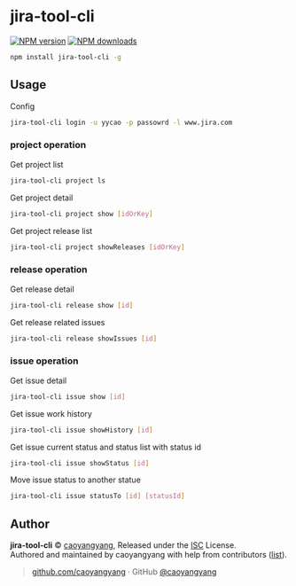 # jira-tool-cli

[![NPM version](https://badgen.net/npm/v/jira-tool-cli)](https://npmjs.com/package/jira-tool-cli) [![NPM downloads](https://badgen.net/npm/dm/jira-tool-cli)](https://npmjs.com/package/jira-tool-cli) 

```bash
npm install jira-tool-cli -g
```

## Usage

Config
```bash
jira-tool-cli login -u yycao -p passowrd -l www.jira.com
```
### project operation
Get project list

```bash
jira-tool-cli project ls
```

Get project detail
```bash
jira-tool-cli project show [idOrKey] 
```
Get project release list
```bash
jira-tool-cli project showReleases [idOrKey] 
```

### release operation

Get release detail
```bash
jira-tool-cli release show [id] 
```

Get release related issues
```bash
jira-tool-cli release showIssues [id] 
```

### issue operation
Get issue detail
```bash
jira-tool-cli issue show [id] 
```

Get issue work history
```bash
jira-tool-cli issue showHistory [id] 
```

Get issue current status and status list with status id
```bash
jira-tool-cli issue showStatus [id] 
```

Move issue status to another statue
```bash
jira-tool-cli issue statusTo [id] [statusId]
```

## Author

**jira-tool-cli** © [caoyangyang](https://github.com/caoyangyang), Released under the [ISC](./LICENSE) License.<br>
Authored and maintained by caoyangyang with help from contributors ([list](https://github.com/caoyangyang/jira-tool/contributors)).

> [github.com/caoyangyang](https://github.com/caoyangyang) · GitHub [@caoyangyang](https://github.com/caoyangyang)
